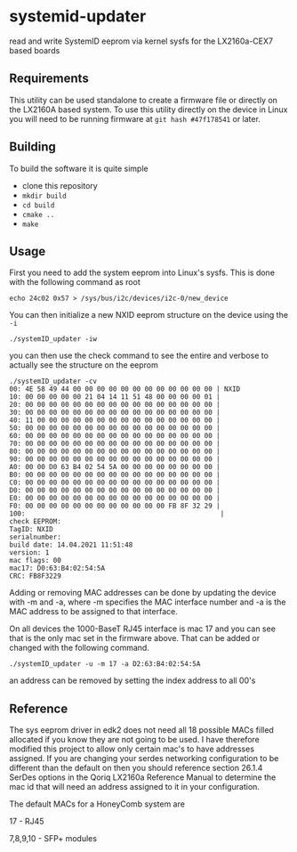 # systemid-updater
read and write SystemID eeprom via kernel sysfs for the LX2160a-CEX7 based boards

## Requirements
This utility can be used standalone to create a firmware file or directly on the LX2160A based system. To use this utility directly on the device in Linux you will need to be running firmware at `git hash #47f178541` or later.

## Building
To build the software it is quite simple

* clone this repository
* `mkdir build`
* `cd build`
* `cmake ..`
* `make`

## Usage

First you need to add the system eeprom into Linux's sysfs.  This is done with the following command as root

`echo 24c02 0x57 > /sys/bus/i2c/devices/i2c-0/new_device`

You can then initialize a new NXID eeprom structure on the device using the `-i`

`./systemID_updater -iw`

you can then use the check command to see the entire and verbose to actually see the structure on the eeprom

```
./systemID_updater -cv
00: 4E 58 49 44 00 00 00 00 00 00 00 00 00 00 00 00 | NXID
10: 00 00 00 00 00 21 04 14 11 51 48 00 00 00 00 01 | 
20: 00 00 00 00 00 00 00 00 00 00 00 00 00 00 00 00 | 
30: 00 00 00 00 00 00 00 00 00 00 00 00 00 00 00 00 | 
40: 11 00 00 00 00 00 00 00 00 00 00 00 00 00 00 00 | 
50: 00 00 00 00 00 00 00 00 00 00 00 00 00 00 00 00 | 
60: 00 00 00 00 00 00 00 00 00 00 00 00 00 00 00 00 | 
70: 00 00 00 00 00 00 00 00 00 00 00 00 00 00 00 00 | 
80: 00 00 00 00 00 00 00 00 00 00 00 00 00 00 00 00 | 
90: 00 00 00 00 00 00 00 00 00 00 00 00 00 00 00 00 | 
A0: 00 00 D0 63 B4 02 54 5A 00 00 00 00 00 00 00 00 | 
B0: 00 00 00 00 00 00 00 00 00 00 00 00 00 00 00 00 | 
C0: 00 00 00 00 00 00 00 00 00 00 00 00 00 00 00 00 | 
D0: 00 00 00 00 00 00 00 00 00 00 00 00 00 00 00 00 | 
E0: 00 00 00 00 00 00 00 00 00 00 00 00 00 00 00 00 | 
F0: 00 00 00 00 00 00 00 00 00 00 00 00 FB 8F 32 29 | 
100:                                                 | 
check EEPROM:
TagID: NXID
serialnumber: 
build date: 14.04.2021 11:51:48
version: 1
mac flags: 00
mac17: D0:63:B4:02:54:5A
CRC: FB8F3229
```

Adding or removing MAC addresses can be done by updating the device with -m and -a, where -m specifies the MAC interface number and -a is the MAC address to be assigned to that interface.

On all devices the 1000-BaseT RJ45 interface is mac 17 and you can see that is the only mac set in the firmware above.  That can be added or changed with the following command.

`./systemID_updater -u -m 17 -a D2:63:B4:02:54:5A`

an address can be removed by setting the index address to all 00's

## Reference

The sys eeprom driver in edk2 does not need all 18 possible MACs filled allocated if you know they are not going to be used.  I have therefore modified this project to allow only certain mac's to have addresses assigned.  If you are changing your serdes networking configuration to be different than the default on then you should reference section 26.1.4 SerDes options in the Qoriq LX2160a Reference Manual to determine the mac id that will need an address assigned to it in your configuration.

The default MACs for a HoneyComb system are

17 - RJ45

7,8,9,10 - SFP+ modules
